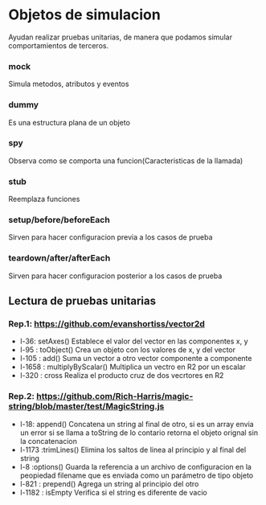 # Objetos de simulacion
Ayudan realizar pruebas unitarias, de manera que podamos simular 
comportamientos de terceros.
### mock
Simula metodos, atributos y eventos
### dummy
Es una estructura plana de un objeto
### spy
Observa como se comporta una funcion(Caracteristicas de la llamada)
### stub
Reemplaza funciones

### setup/before/beforeEach
Sirven para hacer configuracion previa a los casos de prueba

### teardown/after/afterEach
Sirven para hacer configuracion posterior a los casos de prueba

## Lectura de pruebas unitarias

### Rep.1: https://github.com/evanshortiss/vector2d

- l-36: setAxes()
Establece el valor del vector en las componentes x, y
- l-95 : toObject()
Crea un objeto con los valores de x, y del vector
- l-105 : add()
Suma un vector a otro vector componente a componente
- l-1658 : multiplyByScalar()
Multiplica un vectro en R2 por un escalar
- l-320 : cross
Realiza el producto cruz de dos vecrtores en R2

### Rep.2: https://github.com/Rich-Harris/magic-string/blob/master/test/MagicString.js

- l-18: append()
Concatena un string al final de otro, si es un array envia un error si se llama a toString de lo contario retorna el objeto orignal sin la concatenacion
- l-1173 :trimLines()
Elimina los saltos de linea al principio y al final del string
- l-8 :options()
Guarda la referencia a un archivo de configuracion en la peopiedad filename que es enviada como un parámetro de tipo objeto
- l-821 : prepend()
Agrega un string al principio del otro
- l-1182 : isEmpty
Verifica si el string es diferente de vacio
